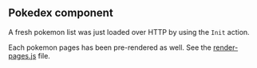 ## Pokedex component

A fresh pokemon list was just loaded over HTTP by using the `Init` action.  

Each pokemon pages has been pre-rendered as well. See the [render-pages.js](https://github.com/loteoo/hyperstatic-demo/blob/master/render-pages.js) file.



